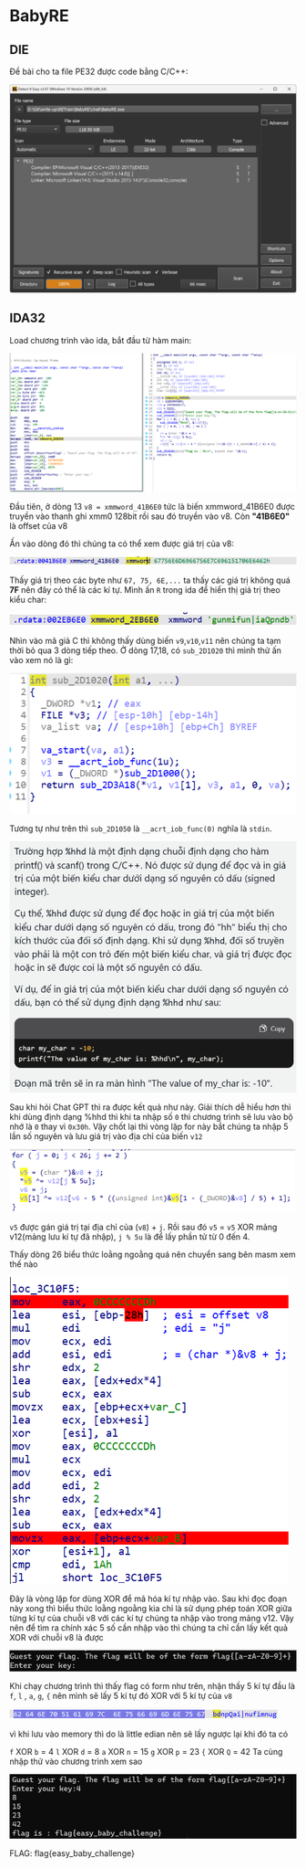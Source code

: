 # BabyRE

## DIE

Đề bài cho ta file PE32 được code bằng C/C++:

![](./img/die.png)

## IDA32

Load chương trình vào ida, bắt đầu từ hàm main:

![](./img/main.png)

Đầu tiên, ở dòng 13 `v8 = xmmword_41B6E0` tức là biến xmmword_41B6E0 được truyền vào thanh ghi xmm0 128bit rồi sau đó truyền vào v8. Còn **"41B6E0"** là offset của v8

Ấn vào dòng đó thì chúng ta có thể xem được giá trị của v8:

![](./img/offset.png)

Thấy giá trị theo các byte như `67, 75, 6E,...` ta thấy các giá trị không quá **7F** nên đây có thể là các kí tự. Mình ấn `R` trong ida để hiển thị giá trị theo kiểu char:

![](./img/v8.png)

Nhìn vào mã giả C thì không thấy dùng biến `v9`,`v10`,`v11` nên chúng ta tạm thời bỏ qua 3 dòng tiếp theo. Ở dòng 17,18, có `sub_2D1020` thì mình thử ấn vào xem nó là gì:

![](./img/sub_2D1020.png)


Tương tự như trên thì `sub_2D1050` là `__acrt_iob_func(0)` nghĩa là `stdin`. 

![](./img/hhd.png)

Sau khi hỏi Chat GPT thì ra được kết quả như này. Giải thích dễ hiểu hơn thì khi dùng định dạng %hhd thì khi ta nhập số `0` thì chương trình sẽ lưu vào bộ nhớ là `0` thay vì `0x30h`. Vậy chốt lại thì vòng lặp for này bắt chúng ta nhập 5 lần số nguyên và lưu giá trị vào địa chỉ của biến `v12`

![](./img/for.png)

`v5` được gán giá trị tại địa chỉ của (`v8`) + `j`. Rồi sau đó `v5` = `v5` XOR mảng v12(mảng lưu kí tự đã nhập), `j % 5u` là để lấy phần tử từ 0 đến 4.

Thấy dòng 26 biểu thức loằng ngoằng quá nên chuyển sang bên masm xem thế nào

![](./img/masm.png)

Đây là vòng lặp for dùng XOR để mã hóa kí tự nhập vào. Sau khi đọc đoạn này xong thì biểu thức loằng ngoằng kia chỉ là sử dụng phép toán XOR giữa từng kí tự của chuỗi v8 với các kí tự chúng ta nhập vào trong mảng v12. Vậy nên để tìm ra chính xác 5 số cần nhập vào thì chúng ta chỉ cần lấy kết quả XOR với chuỗi v8 là được

![](./img/babyreexe.png)

Khi chạy chương trình thì thấy flag có form như trên, nhận thấy 5 kí tự đầu là `f`, `l` , `a`, `g`, `{` nên mình sẽ lấy 5 kí tự đó XOR với 5 kí tự của `v8` 

![](./img/hex.png)

vì khi lưu vào memory thì do là little edian nên sẽ lấy ngược lại khi đó ta có

`f` XOR `b` = 4
`l` XOR `d` = 8
`a` XOR `n` = 15
`g` XOR `p` = 23
`{` XOR `Q` = 42
Ta cùng nhập thử vào chương trình xem sao

![](./img/result.png)

FLAG:  flag{easy_baby_challenge}
